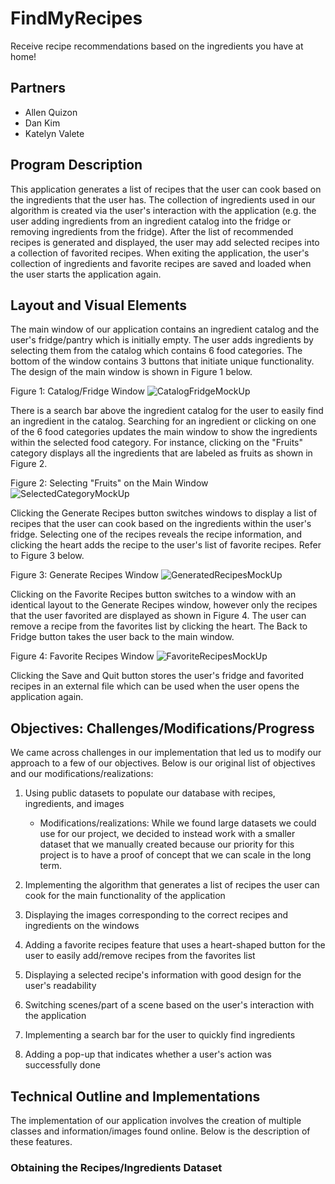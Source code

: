 # FindMyRecipes
Receive recipe recommendations based on the ingredients you have at home!

## Partners
- Allen Quizon
- Dan Kim
- Katelyn Valete

## Program Description
This application generates a list of recipes that the user can cook based on the ingredients that the user has. The collection of ingredients used in our algorithm is created via the user's interaction with the application (e.g. the user adding ingredients from an ingredient catalog into the fridge or removing ingredients from the fridge). After the list of recommended recipes is generated and displayed, the user may add selected recipes into a collection of favorited recipes. When exiting the application, the user's collection of ingredients and favorite recipes are saved and loaded when the user starts the application again.

## Layout and Visual Elements
The main window of our application contains an ingredient catalog and the user's fridge/pantry which is initially empty. The user adds ingredients by selecting them from the catalog which contains 6 food categories. The bottom of the window contains 3 buttons that initiate unique functionality. The design of the main window is shown in Figure 1 below.

Figure 1: Catalog/Fridge Window
![CatalogFridgeMockUp](https://user-images.githubusercontent.com/90003553/236037240-f1cdff9d-ff88-49f0-bca3-f208745056ee.jpeg)

There is a search bar above the ingredient catalog for the user to easily find an ingredient in the catalog. Searching for an ingredient or clicking on one of the 6 food categories updates the main window to show the ingredients within the selected food category. For instance, clicking on the "Fruits" category displays all the ingredients that are labeled as fruits as shown in Figure 2.

Figure 2: Selecting "Fruits" on the Main Window
![SelectedCategoryMockUp](https://user-images.githubusercontent.com/90003553/236040726-66d75dd0-c01f-4359-944e-02b1a2c05c70.jpeg)

Clicking the Generate Recipes button switches windows to display a list of recipes that the user can cook based on the ingredients within the user's fridge. Selecting one of the recipes reveals the recipe information, and clicking the heart adds the recipe to the user's list of favorite recipes. Refer to Figure 3 below.

Figure 3: Generate Recipes Window
![GeneratedRecipesMockUp](https://user-images.githubusercontent.com/90003553/236274601-5b49cdea-1e05-4b84-b1af-f42363d0db36.jpeg)

Clicking on the Favorite Recipes button switches to a window with an identical layout to the Generate Recipes window, however only the recipes that the user favorited are displayed as shown in Figure 4. The user can remove a recipe from the favorites list by clicking the heart. The Back to Fridge button takes the user back to the main window.

Figure 4: Favorite Recipes Window
![FavoriteRecipesMockUp](https://user-images.githubusercontent.com/90003553/236275226-b6e71af1-51b4-46a4-838b-19c2fa97a5bf.jpeg)

Clicking the Save and Quit button stores the user's fridge and favorited recipes in an external file which can be used when the user opens the application again.

## Objectives: Challenges/Modifications/Progress
We came across challenges in our implementation that led us to modify our approach to a few of our objectives. Below is our original list of objectives and our modifications/realizations:

1. Using public datasets to populate our database with recipes, ingredients, and images
    * Modifications/realizations: While we found large datasets we could use for our project, we decided to instead work with a smaller dataset that we manually created because our priority for this project is to have a proof of concept that we can scale in the long term.

2. Implementing the algorithm that generates a list of recipes the user can cook for the main functionality of the application

3. Displaying the images corresponding to the correct recipes and ingredients on the windows

4. Adding a favorite recipes feature that uses a heart-shaped button for the user to easily add/remove recipes from the favorites list

5. Displaying a selected recipe's information with good design for the user's readability

6. Switching scenes/part of a scene based on the user's interaction with the application

7. Implementing a search bar for the user to quickly find ingredients

8. Adding a pop-up that indicates whether a user's action was successfully done

## Technical Outline and Implementations
The implementation of our application involves the creation of multiple classes and information/images found online. Below is the description of these features.

### Obtaining the Recipes/Ingredients Dataset

